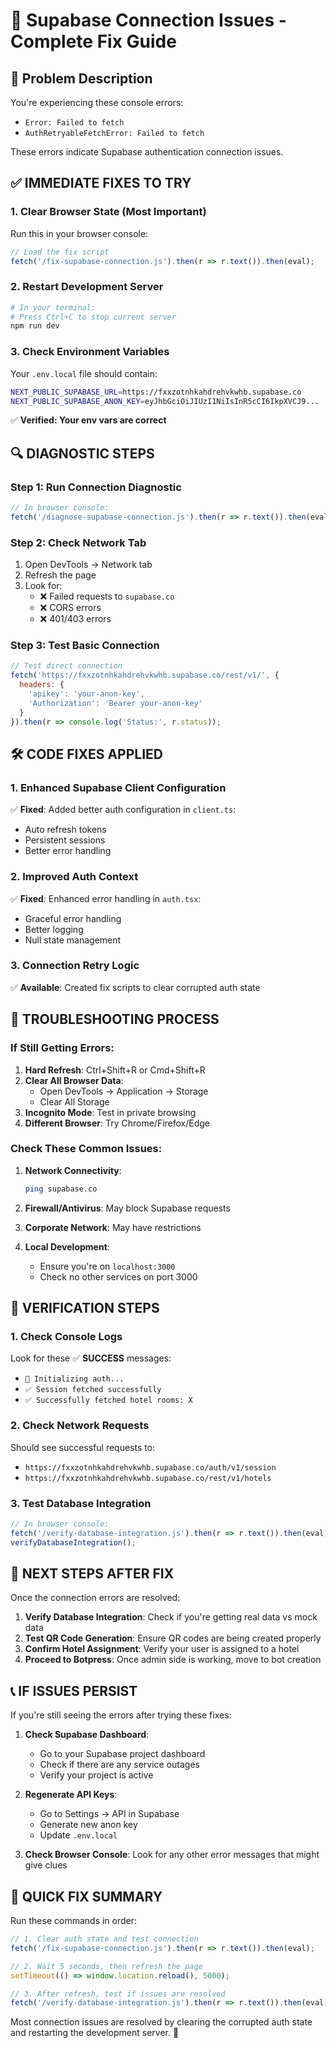 # 🔧 Supabase Connection Issues - Complete Fix Guide

## 🚨 **Problem Description**
You're experiencing these console errors:
- `Error: Failed to fetch`
- `AuthRetryableFetchError: Failed to fetch`

These errors indicate Supabase authentication connection issues.

## ✅ **IMMEDIATE FIXES TO TRY**

### **1. Clear Browser State (Most Important)**
Run this in your browser console:
```javascript
// Load the fix script
fetch('/fix-supabase-connection.js').then(r => r.text()).then(eval);
```

### **2. Restart Development Server**
```bash
# In your terminal:
# Press Ctrl+C to stop current server
npm run dev
```

### **3. Check Environment Variables**
Your `.env.local` file should contain:
```bash
NEXT_PUBLIC_SUPABASE_URL=https://fxxzotnhkahdrehvkwhb.supabase.co
NEXT_PUBLIC_SUPABASE_ANON_KEY=eyJhbGciOiJIUzI1NiIsInR5cCI6IkpXVCJ9...
```
✅ **Verified: Your env vars are correct**

## 🔍 **DIAGNOSTIC STEPS**

### **Step 1: Run Connection Diagnostic**
```javascript
// In browser console:
fetch('/diagnose-supabase-connection.js').then(r => r.text()).then(eval);
```

### **Step 2: Check Network Tab**
1. Open DevTools → Network tab
2. Refresh the page
3. Look for:
   - ❌ Failed requests to `supabase.co`
   - ❌ CORS errors
   - ❌ 401/403 errors

### **Step 3: Test Basic Connection**
```javascript
// Test direct connection
fetch('https://fxxzotnhkahdrehvkwhb.supabase.co/rest/v1/', {
  headers: {
    'apikey': 'your-anon-key',
    'Authorization': 'Bearer your-anon-key'
  }
}).then(r => console.log('Status:', r.status));
```

## 🛠️ **CODE FIXES APPLIED**

### **1. Enhanced Supabase Client Configuration**
✅ **Fixed**: Added better auth configuration in `client.ts`:
- Auto refresh tokens
- Persistent sessions
- Better error handling

### **2. Improved Auth Context**
✅ **Fixed**: Enhanced error handling in `auth.tsx`:
- Graceful error handling
- Better logging
- Null state management

### **3. Connection Retry Logic**
✅ **Available**: Created fix scripts to clear corrupted auth state

## 🔄 **TROUBLESHOOTING PROCESS**

### **If Still Getting Errors:**

1. **Hard Refresh**: Ctrl+Shift+R or Cmd+Shift+R
2. **Clear All Browser Data**:
   - Open DevTools → Application → Storage
   - Clear All Storage
3. **Incognito Mode**: Test in private browsing
4. **Different Browser**: Try Chrome/Firefox/Edge

### **Check These Common Issues:**

1. **Network Connectivity**:
   ```bash
   ping supabase.co
   ```

2. **Firewall/Antivirus**: May block Supabase requests

3. **Corporate Network**: May have restrictions

4. **Local Development**:
   - Ensure you're on `localhost:3000`
   - Check no other services on port 3000

## 🎯 **VERIFICATION STEPS**

### **1. Check Console Logs**
Look for these ✅ **SUCCESS** messages:
- `🔐 Initializing auth...`
- `✅ Session fetched successfully`
- `✅ Successfully fetched hotel rooms: X`

### **2. Check Network Requests**
Should see successful requests to:
- `https://fxxzotnhkahdrehvkwhb.supabase.co/auth/v1/session`
- `https://fxxzotnhkahdrehvkwhb.supabase.co/rest/v1/hotels`

### **3. Test Database Integration**
```javascript
// In browser console:
fetch('/verify-database-integration.js').then(r => r.text()).then(eval);
verifyDatabaseIntegration();
```

## 🚀 **NEXT STEPS AFTER FIX**

Once the connection errors are resolved:

1. **Verify Database Integration**: Check if you're getting real data vs mock data
2. **Test QR Code Generation**: Ensure QR codes are being created properly  
3. **Confirm Hotel Assignment**: Verify your user is assigned to a hotel
4. **Proceed to Botpress**: Once admin side is working, move to bot creation

## 📞 **IF ISSUES PERSIST**

If you're still seeing the errors after trying these fixes:

1. **Check Supabase Dashboard**: 
   - Go to your Supabase project dashboard
   - Check if there are any service outages
   - Verify your project is active

2. **Regenerate API Keys**:
   - Go to Settings → API in Supabase
   - Generate new anon key
   - Update `.env.local`

3. **Check Browser Console**: Look for any other error messages that might give clues

## 🔧 **QUICK FIX SUMMARY**

Run these commands in order:

```javascript
// 1. Clear auth state and test connection
fetch('/fix-supabase-connection.js').then(r => r.text()).then(eval);

// 2. Wait 5 seconds, then refresh the page
setTimeout(() => window.location.reload(), 5000);

// 3. After refresh, test if issues are resolved
fetch('/verify-database-integration.js').then(r => r.text()).then(eval);
```

Most connection issues are resolved by clearing the corrupted auth state and restarting the development server. 🎯

